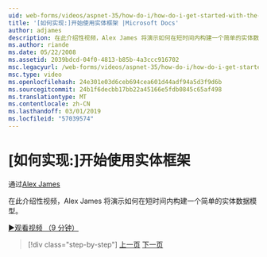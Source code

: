 ```yaml
---
uid: web-forms/videos/aspnet-35/how-do-i/how-do-i-get-started-with-the-entity-framework
title: '[如何实现:]开始使用实体框架 |Microsoft Docs'
author: adjames
description: 在此介绍性视频，Alex James 将演示如何在短时间内构建一个简单的实体数据模型。
ms.author: riande
ms.date: 05/22/2008
ms.assetid: 2039bdcd-04f0-4813-b85b-4a3ccc916702
msc.legacyurl: /web-forms/videos/aspnet-35/how-do-i/how-do-i-get-started-with-the-entity-framework
msc.type: video
ms.openlocfilehash: 24e301e03d6ceb694cea601d44adf94a5d3f9d6b
ms.sourcegitcommit: 24b1f6decbb17bb22a45166e5fdb0845c65af498
ms.translationtype: MT
ms.contentlocale: zh-CN
ms.lasthandoff: 03/01/2019
ms.locfileid: "57039574"
---
```

<a name="how-do-i-get-started-with-the-entity-framework"></a>[如何实现:]开始使用实体框架
====================
通过[Alex James](https://github.com/adjames)

在此介绍性视频，Alex James 将演示如何在短时间内构建一个简单的实体数据模型。

[&#9654;观看视频 （9 分钟）](https://channel9.msdn.com/Blogs/ASP-NET-Site-Videos/how-do-i-get-started-with-the-entity-framework)

> [!div class="step-by-step"]
> [上一页](how-do-i-converting-a-net-20-windows-forms-application-to-net-35.md)
> [下一页](how-do-i-use-the-new-entity-data-source.md)

